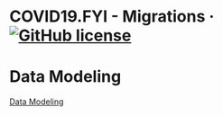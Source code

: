 # COVID19.FYI - Migrations &middot; [![GitHub license](https://img.shields.io/github/license/COVID19-OSS/covid19.fyi-migrations)](https://github.com/COVID19-OSS/covid19.fyi-migrations/blob/master/LICENSE)

# Data Modeling
[Data Modeling](https://i.imgur.com/ET0lI6C.png)